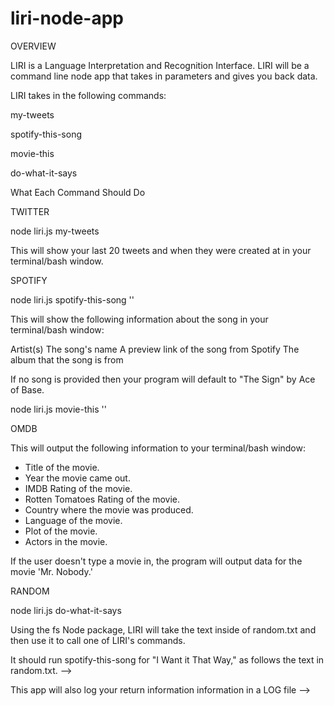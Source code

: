 # liri-node-app
OVERVIEW

LIRI is a Language Interpretation and Recognition Interface. LIRI will be a command line node app that takes in parameters and gives you back data.

LIRI takes in the following commands:

my-tweets

spotify-this-song

movie-this

do-what-it-says


What Each Command Should Do

TWITTER

node liri.js my-tweets

This will show your last 20 tweets and when they were created at in your terminal/bash window.


SPOTIFY

node liri.js spotify-this-song '<song name here>'

This will show the following information about the song in your terminal/bash window:

Artist(s)
The song's name
A preview link of the song from Spotify
The album that the song is from

If no song is provided then your program will default to "The Sign" by Ace of Base.

node liri.js movie-this '<movie name here>'



OMDB

This will output the following information to your terminal/bash window:

   * Title of the movie.
   * Year the movie came out.
   * IMDB Rating of the movie.
   * Rotten Tomatoes Rating of the movie.
   * Country where the movie was produced.
   * Language of the movie.
   * Plot of the movie.
   * Actors in the movie.

If the user doesn't type a movie in, the program will output data for the movie 'Mr. Nobody.'


RANDOM

node liri.js do-what-it-says

Using the fs Node package, LIRI will take the text inside of random.txt and then use it to call one of LIRI's commands.

It should run spotify-this-song for "I Want it That Way," as follows the text in random.txt. -->


This app will also log your return information information in a LOG file -->
